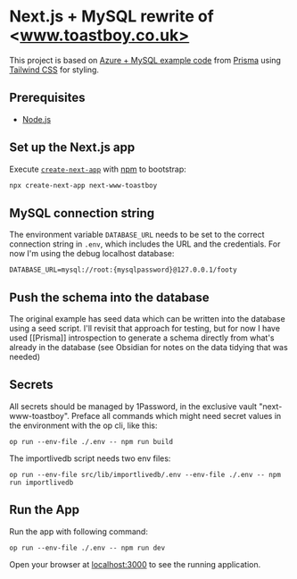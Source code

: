 # Next.js + MySQL rewrite of <www.toastboy.co.uk>

This project is based on [Azure + MySQL example code](https://github.com/Azure-Samples/vercel-nextjs-app-azure-db-mysql) from [Prisma](https://www.prisma.io/) using [Tailwind CSS](https://tailwindcss.com/) for styling.

## Prerequisites

- [Node.js](https://nodejs.org/en/download/)

## Set up the Next.js app

Execute [`create-next-app`](https://github.com/vercel/next.js/tree/canary/packages/create-next-app) with [npm](https://docs.npmjs.com/cli/init) to bootstrap:

```bash
npx create-next-app next-www-toastboy
```

## MySQL connection string

The environment variable `DATABASE_URL` needs to be set to the correct connection string in `.env`, which includes the URL and the credentials. For now I'm using the debug localhost database:

```text
DATABASE_URL=mysql://root:{mysqlpassword}@127.0.0.1/footy
```

## Push the schema into the database

The original example has seed data which can be written into the database using a seed script. I'll revisit that approach for testing, but for now I have used [[Prisma]] introspection to generate a schema directly from what's already in the database (see Obsidian for notes on the data tidying that was needed)

## Secrets

All secrets should be managed by 1Password, in the exclusive vault "next-www-toastboy". Preface all commands which might need secret values in the environment with the op cli, like this:

```shell
op run --env-file ./.env -- npm run build
```

The importlivedb script needs two env files:

```shell
op run --env-file src/lib/importlivedb/.env --env-file ./.env -- npm run importlivedb
```

## Run the App

Run the app with following command:

```shell
op run --env-file ./.env -- npm run dev
```

Open your browser at [localhost:3000](localhost:3000) to see the running application.

